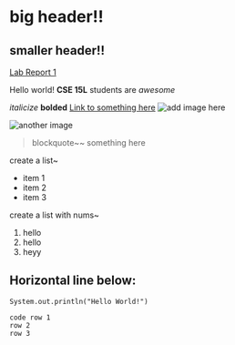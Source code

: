 # big header!!
## smaller header!!

[Lab Report 1](lab-report-1-week-2.html)


Hello world!
**CSE 15L**  students are *awesome*

*italicize*
**bolded**
[Link to something here](https://www.youtube.com/)
![add image here](https://scontent.xx.fbcdn.net/v/t1.15752-9/277895843_371339571392280_7126185324265341514_n.png?_nc_cat=101&ccb=1-5&_nc_sid=aee45a&_nc_ohc=053IFlwbM5cAX8LcXSi&_nc_ad=z-m&_nc_cid=0&_nc_ht=scontent.xx&oh=03_AVKDrw-0zQCVF2jNQoarpGIlkooyvUgVY5RzXAwTPG0-OA&oe=6275628D)

![another image](https://scontent.xx.fbcdn.net/v/t1.15752-9/259502046_868454117115751_3352650607741416557_n.png?_nc_cat=103&ccb=1-5&_nc_sid=aee45a&_nc_ohc=y79rl6t0riwAX-gqurM&_nc_ad=z-m&_nc_cid=0&_nc_ht=scontent.xx&oh=03_AVLR_hrc51GzvMoiyxwYPorssqyEnlBw4eFybnC1f0pPSQ&oe=627517D2)


> blockquote~~ something here


create a list~
* item 1
* item 2
* item 3


create a list with nums~
1. hello
2. hello
3. heyy

Horizontal line below:
---
`System.out.println("Hello World!")`

```
code row 1
row 2
row 3
```
